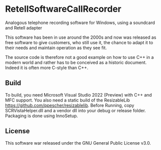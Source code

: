 # RetellSoftwareCallRecorder

Analogous telephone recording software for Windows, using a soundcard and Retell adapter

This software has been in use around the 2000s and now was released as free software to give customers, who still use it, the chance to adapt it to their needs and maintain operation as they see fit.

The source code is therefore not a good example on how to use C++ in a modern world and rather has to be conceived as a historic document. Indeed it is often more C-style than C++.

## Build

To build, you need Microsoft Visual Studio 2022 (Preview) with C++ and MFC support. You also need a static build of the ResizableLib https://github.com/ppescher/resizablelib.
Before Running, copy SCRVistaHelper.dll and a vendor dll into your debug or release folder. Packaging is done using InnoSetup.

## License

This software war released under the GNU General Public License v3.0.
